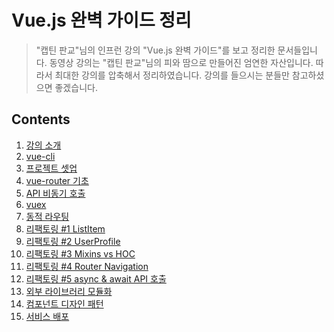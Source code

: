 Vue.js 완벽 가이드 정리
====================

> "캡틴 판교"님의 인프런 강의 "Vue.js 완벽 가이드"를 보고 정리한 문서들입니다. 동영상 강의는 "캡틴 판교"님의 피와 땀으로 만들어진 엄연한 자산입니다. 따라서 최대한 강의를 압축해서 정리하였습니다. 강의를 들으시는 분들만 참고하셨으면 좋겠습니다. 

Contents
--------------

1. [강의 소개](./ch01.md)
2. [vue-cli](./ch02.md)
3. [프로젝트 셋업](./ch03.md)
4. [vue-router 기초](./ch04.md)
5. [API 비동기 호출](./ch05.md)
6. [vuex](./ch06.md)
7. [동적 라우팅](./ch07.md)
8. [리팩토링 #1 ListItem](./ch08.md)
9. [리팩토링 #2 UserProfile](./ch09.md)
10. [리팩토링 #3 Mixins vs HOC](./ch10.md)
11. [리팩토링 #4 Router Navigation](./ch11.md)
12. [리팩토링 #5 async & await API 호출](./ch12.md)
13. [외부 라이브러리 모듈화](./ch13.md)
14. [컴포넌트 디자인 패턴](./ch14.md)
15. [서비스 배포](./ch15.md)